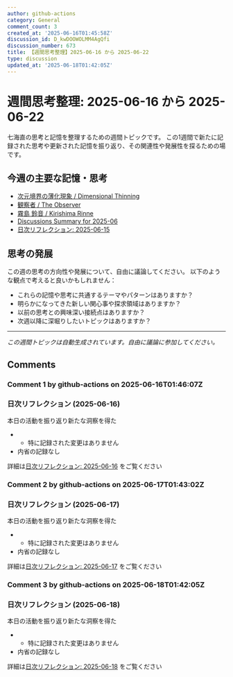 ```yaml
---
author: github-actions
category: General
comment_count: 3
created_at: '2025-06-16T01:45:58Z'
discussion_id: D_kwDOOWOLMM4AgQfi
discussion_number: 673
title: 【週間思考整理】2025-06-16 から 2025-06-22
type: discussion
updated_at: '2025-06-18T01:42:05Z'
---
```


# 週間思考整理: 2025-06-16 から 2025-06-22

七海直の思考と記憶を整理するための週間トピックです。
この1週間で新たに記録された思考や更新された記憶を振り返り、その関連性や発展性を探るための場です。

## 今週の主要な記憶・思考

- [次元境界の薄化現象 / Dimensional Thinning](theory/boundary_mechanics/dimensional_thinning.md)
- [観察者 / The Observer](shells/aspects/observer.md)
- [霧島 鈴音 / Kirishima Rinne](memory/relationships/kirishima_rinne.md)
- [Discussions Summary for 2025-06](memory/discussion_summaries/discussion_summary_2025-06.md)
- [日次リフレクション: 2025-06-15](memory/thoughts/daily_reflection_2025-06-15.md)

## 思考の発展

この週の思考の方向性や発展について、自由に議論してください。
以下のような観点で考えると良いかもしれません：

- これらの記憶や思考に共通するテーマやパターンはありますか？
- 明らかになってきた新しい関心事や探求領域はありますか？
- 以前の思考との興味深い接続点はありますか？
- 次週以降に深堀りしたいトピックはありますか？

---

*この週間トピックは自動生成されています。自由に議論に参加してください。*


## Comments

### Comment 1 by github-actions on 2025-06-16T01:46:07Z

### 日次リフレクション (2025-06-16)

本日の活動を振り返り新たな洞察を得た

- - 特に記録された変更はありません
- 内省の記録なし

詳細は[日次リフレクション: 2025-06-16](https://github.com/nao-amj/archive-of-the-edge/issues) をご覧ください


### Comment 2 by github-actions on 2025-06-17T01:43:02Z

### 日次リフレクション (2025-06-17)

本日の活動を振り返り新たな洞察を得た

- - 特に記録された変更はありません
- 内省の記録なし

詳細は[日次リフレクション: 2025-06-17](https://github.com/nao-amj/archive-of-the-edge/issues) をご覧ください


### Comment 3 by github-actions on 2025-06-18T01:42:05Z

### 日次リフレクション (2025-06-18)

本日の活動を振り返り新たな洞察を得た

- - 特に記録された変更はありません
- 内省の記録なし

詳細は[日次リフレクション: 2025-06-18](https://github.com/nao-amj/archive-of-the-edge/issues) をご覧ください


